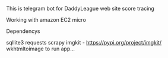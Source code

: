 This is telegram bot for DaddyLeague web site score tracing 

Working with amazon EC2 micro

Dependencys

sqllite3
requests
scrapy
imgkit - https://pypi.org/project/imgkit/
wkhtmltoimage
to run app...
